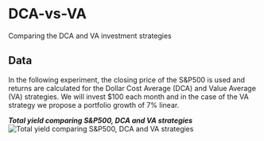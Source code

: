 # DCA-vs-VA
Comparing the DCA and VA investment strategies

## Data
In the following experiment, the closing price of the S&P500 is used and returns are calculated for the Dollar Cost Average (DCA) and Value Average (VA) strategies. We will invest $100 each month and in the case of the VA strategy we propose a portfolio growth of 7% linear.

***Total yield comparing S&P500, DCA and VA strategies***
![Total yield comparing S&P500, DCA and VA strategies]([https://github.com/Jaldekoa/Will-the-Fed-ruin-my-S-P500-investments/blob/main/img/Plot%201.jpg?raw=true](https://github.com/Jaldekoa/DCA-vs-VA/blob/main/img/DCA%20vs%20VA%20-%20Yield.jpg)https://github.com/Jaldekoa/DCA-vs-VA/blob/main/img/DCA%20vs%20VA%20-%20Yield.jpg)
